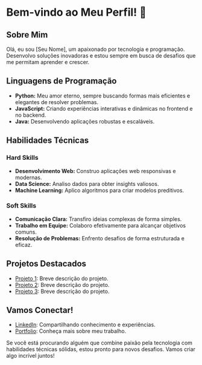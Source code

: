 # Bem-vindo ao Meu Perfil! 👋

## Sobre Mim
Olá, eu sou [Seu Nome], um apaixonado por tecnologia e programação. Desenvolvo soluções inovadoras e estou sempre em busca de desafios que me permitam aprender e crescer.

## Linguagens de Programação
- <i class="fab fa-python"></i> **Python:** Meu amor eterno, sempre buscando formas mais eficientes e elegantes de resolver problemas.
- <i class="fab fa-js"></i> **JavaScript:** Criando experiências interativas e dinâmicas no frontend e no backend.
- <i class="fab fa-java"></i> **Java:** Desenvolvendo aplicações robustas e escaláveis.

## Habilidades Técnicas
### Hard Skills
- **Desenvolvimento Web:** Construo aplicações web responsivas e modernas.
- **Data Science:** Analiso dados para obter insights valiosos.
- **Machine Learning:** Aplico algoritmos para criar modelos preditivos.

### Soft Skills
- **Comunicação Clara:** Transfiro ideias complexas de forma simples.
- **Trabalho em Equipe:** Colaboro efetivamente para alcançar objetivos comuns.
- **Resolução de Problemas:** Enfrento desafios de forma estruturada e eficaz.

## Projetos Destacados
- [Projeto 1](link_para_projeto_1): Breve descrição do projeto.
- [Projeto 2](link_para_projeto_2): Breve descrição do projeto.
- [Projeto 3](link_para_projeto_3): Breve descrição do projeto.

## Vamos Conectar!
- [LinkedIn](seu_linkedin): Compartilhando conhecimento e experiências.
- [Portfolio](seu_portfolio): Conheça mais sobre meu trabalho.

Se você está procurando alguém que combine paixão pela tecnologia com habilidades técnicas sólidas, estou pronto para novos desafios. Vamos criar algo incrível juntos!
